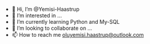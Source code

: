 - 👋 Hi, I’m @Yemisi-Haastrup
- 👀 I’m interested in ...
- 🌱 I’m currently learning Python and My-SQL
- 💞️ I’m looking to collaborate on ...
- 📫 How to reach me oluyemisi.haastrup@outlook.com

<!---
Yemisi-Haastrup/Yemisi-Haastrup is a ✨ special ✨ repository because its `README.md` (this file) appears on your GitHub profile.
You can click the Preview link to take a look at your changes.
--->
